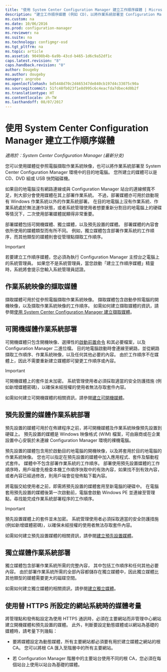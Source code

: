 ```yaml
---
title: "使用 System Center Configuration Manager 建立工作順序媒體 | Microsoft Docs"
description: "建立工作順序媒體 (例如 CD)，以將作業系統部署至 Configuration Manager 環境中的目的地電腦。"
ms.custom: na
ms.date: 10/06/2016
ms.prod: configuration-manager
ms.reviewer: na
ms.suite: na
ms.technology: configmgr-osd
ms.tgt_pltfrm: na
ms.topic: article
ms.assetid: 90498b4b-6a9b-43cd-b465-1d6c9a52df1c
caps.latest.revision: "8"
caps.handback.revision: "0"
author: Dougeby
ms.author: dougeby
manager: angrobe
ms.openlocfilehash: bd5448d70c2d465347de840cb197d4c33075c90a
ms.sourcegitcommit: 51fc48fb023f1e8d995c6c4eacfda7dbec4d0b2f
ms.translationtype: HT
ms.contentlocale: zh-TW
ms.lasthandoff: 08/07/2017
---
```

# <a name="create-task-sequence-media-with-system-center-configuration-manager"></a>使用 System Center Configuration Manager 建立工作順序媒體

*適用於︰System Center Configuration Manager (最新分支)*

您可以使用媒體從參照電腦擷取作業系統映像，也可以將作業系統部署至 System Center Configuration Manager 環境中的目的地電腦。 您所建立的媒體可以是 CD、DVD 組或 USB 快閃磁碟機。  

 如果目的地電腦沒有網路連線或與 Configuration Manager 站台的連線頻寬不足，則大部分會使用媒體在其上部署作業系統。 不過，部署媒體亦可用於啟動現有 Windows 作業系統以外的作業系統部署。 在目的地電腦上沒有作業系統、作業系統處於無法運作狀態，或者系統管理使用者想要重新分割目的地電腦上的硬碟等情況下，二次使用部署媒體就顯得非常重要。  

 部署媒體包括可開機媒體、獨立媒體，以及預先設置的媒體。 部署媒體的內容會依所使用的媒體類型而有所不同。 例如，獨立媒體包含部署作業系統的工作順序，而其他類型的媒體則會從管理點擷取工作順序。  

> [!IMPORTANT]  
>  若要建立工作順序媒體，您必須為執行 Configuration Manager 主控台之電腦上的系統管理員。 如果您不是系統管理員，當您啟動「建立工作順序媒體」精靈時，系統將會提示您輸入系統管理員認證。  

##  <a name="BKMK_PlanCaptureMedia"></a> 作業系統映像的擷取媒體  
 擷取媒體可用於從參照電腦擷取作業系統映像。 擷取媒體包含啟動參照電腦的開機映像，以及擷取作業系統映像的工作順序。 如需如何建立擷取媒體的資訊，請參閱[使用 System Center Configuration Manager 建立擷取媒體](create-capture-media.md)。  

##  <a name="BKMK_PlanBootableMedia"></a> 可開機媒體作業系統部署  
 可開機媒體只包含開機映像、選擇性的[啟動前置命令](../understand/prestart-commands-for-task-sequence-media.md) 和其必要檔案，以及 Configuration Manager 二進位檔。 目的地電腦啟動時會連線至網路，並從網路擷取工作順序、作業系統映像，以及任何其他必要的內容。 由於工作順序不在媒體上，因此不需要重新建立媒體即可變更工作順序或內容。  

> [!IMPORTANT]  
>  可開機媒體上的套件並未加密。 系統管理使用者必須採取適當的安全防護措施 (例如新增媒體密碼)，以確保未經授權的使用者無法存取套件內容。  

 如需如何建立可開機媒體的相關資訊，請參閱[建立可開機媒體](create-bootable-media.md)。  

##  <a name="BKMK_PlanPrestagedMedia"></a> 預先設置的媒體作業系統部署  
 預先設置的媒體可用於在佈建程序之前，將可開機媒體及作業系統映像預先設置到硬碟上。 預先設置的媒體是 Windows 映像格式 (WIM) 檔案，可由廠商或在企業設置中心安裝於未連線 Configuration Manager 環境的裸機電腦。  

 預先設置的媒體包含用於啟動目的地電腦的開機映像，以及將套用於目的地電腦的作業系統映像。 您也可以指定在預先設置的媒體中加入應用程式、套件及驅動程式套件。 媒體中不包含部署作業系統的工作順序。 部署使用預先設置媒體的工作順序時，用戶端會先檢查本機工作順序快取中的有效內容，如果找不到有效內容，或者內容已經過修改，則用戶端會從發佈點下載內容。  

 將電腦交給使用者之前，即需將預先設置的媒體套用至新電腦的硬碟中。 在電腦套用預先設置的媒體後第一次啟動前，電腦會啟動 Windows PE 並連線至管理點，尋找能完成作業系統部署程序的工作順序。  

> [!IMPORTANT]  
>  預先設置媒體上的套件並未加密。 系統管理使用者必須採取適當的安全防護措施 (例如新增媒體密碼)，以確保未經授權的使用者無法存取套件內容。  

 如需如何建立預先設置媒體的相關資訊，請參閱[建立預先設置媒體](create-prestaged-media.md)。  

##  <a name="BKMK_PlanStandaloneMedia"></a> 獨立媒體作業系統部署  
 獨立媒體包含部署作業系統所需的完整內容， 其中包括工作順序和任何其他必要內容。 由於部署作業系統所需的全部內容都儲存在獨立媒體中，因此獨立媒體比其他類型的媒體需要更大的磁碟空間。  

 如需如何建立獨立媒體的相關資訊，請參閱[建立獨立媒體](create-stand-alone-media.md)。  

## <a name="media-considerations-when-using-site-systems-configured-for-https"></a>使用替 HTTPS 所設定的網站系統時的媒體考量  
 將管理點和發佈點設定為使用 HTTPS 通訊時，必須在主要網站而非管理中心網站建立開機媒體和預先設置的媒體。 此外，判斷要設定動態媒體或以網站為基礎的媒體時，請考量下列幾點：  

-   要將媒體設定為動態媒體，所有主要網站都必須要有用於建立媒體之網站的根 CA。 您可以將根 CA 匯入至階層中的所有主要網站。  

-   若 Configuration Manager 階層中的主要站台使用不同的根 CA，您必須在每個站台上使用以站台為基礎的媒體。  
